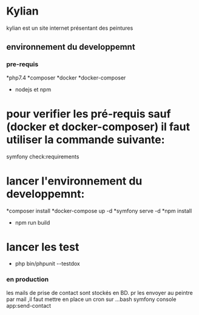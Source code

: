  # Kylian

kylian est un site internet présentant des peintures

## environnement du developpemnt
### pre-requis


*php7.4
*composer
*docker
*docker-composer
* nodejs et npm
# pour verifier les pré-requis sauf (docker et docker-composer) il faut utiliser la commande suivante:

 symfony check:requirements
# lancer l'environnement du developpemnt:
 *composer install
 *docker-compose up -d
 *symfony serve -d
 *npm install
 * npm run build
  

# lancer les test
* php bin/phpunit --testdox
### en production
les mails de prise de contact sont stockés en BD. pr les envoyer au peintre par mail ,il faut mettre en place un cron sur
...bash
symfony console app:send-contact
